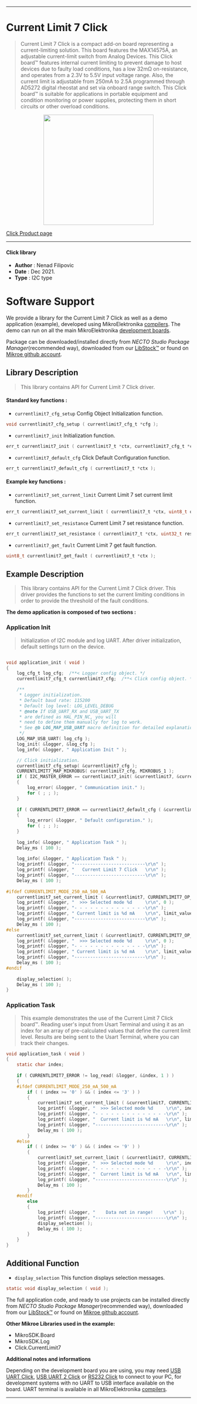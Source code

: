 
---
# Current Limit 7 Click

> Current Limit 7 Click is a compact add-on board representing a current-limiting solution. This board features the MAX14575A, an adjustable current-limit switch from Analog Devices. This Click board™ features internal current limiting to prevent damage to host devices due to faulty load conditions, has a low 32mΩ on-resistance, and operates from a 2.3V to 5.5V input voltage range. Also, the current limit is adjustable from 250mA to 2.5A programmed through AD5272 digital rheostat and set via onboard range switch. This Click board™ is suitable for applications in portable equipment and condition monitoring or power supplies, protecting them in short circuits or other overload conditions.

<p align="center">
  <img src="https://download.mikroe.com/images/click_for_ide/currentlimit7_click.png" height=300px>
</p>

[Click Product page](https://www.mikroe.com/current-limit-7-click)

---


#### Click library

- **Author**        : Nenad Filipovic
- **Date**          : Dec 2021.
- **Type**          : I2C type


# Software Support

We provide a library for the Current Limit 7 Click
as well as a demo application (example), developed using MikroElektronika
[compilers](https://www.mikroe.com/necto-studio).
The demo can run on all the main MikroElektronika [development boards](https://www.mikroe.com/development-boards).

Package can be downloaded/installed directly from *NECTO Studio Package Manager*(recommended way), downloaded from our [LibStock&trade;](https://libstock.mikroe.com) or found on [Mikroe github account](https://github.com/MikroElektronika/mikrosdk_click_v2/tree/master/clicks).

## Library Description

> This library contains API for Current Limit 7 Click driver.

#### Standard key functions :

- `currentlimit7_cfg_setup` Config Object Initialization function.
```c
void currentlimit7_cfg_setup ( currentlimit7_cfg_t *cfg );
```

- `currentlimit7_init` Initialization function.
```c
err_t currentlimit7_init ( currentlimit7_t *ctx, currentlimit7_cfg_t *cfg );
```

- `currentlimit7_default_cfg` Click Default Configuration function.
```c
err_t currentlimit7_default_cfg ( currentlimit7_t *ctx );
```

#### Example key functions :

- `currentlimit7_set_current_limit` Current Limit 7 set current limit function.
```c
err_t currentlimit7_set_current_limit ( currentlimit7_t *ctx, uint8_t op_mode, uint16_t current_limit_ma );
```

- `currentlimit7_set_resistance` Current Limit 7 set resistance function.
```c
err_t currentlimit7_set_resistance ( currentlimit7_t *ctx, uint32_t res_ohm );
```

- `currentlimit7_get_fault` Current Limit 7 get fault function.
```c
uint8_t currentlimit7_get_fault ( currentlimit7_t *ctx );
```

## Example Description

> This library contains API for the Current Limit 7 Click driver.
> This driver provides the functions to set the current limiting conditions 
> in order to provide the threshold of the fault conditions.

**The demo application is composed of two sections :**

### Application Init

> Initialization of I2C module and log UART.
> After driver initialization, default settings turn on the device.

```c

void application_init ( void ) 
{
    log_cfg_t log_cfg;  /**< Logger config object. */
    currentlimit7_cfg_t currentlimit7_cfg;  /**< Click config object. */

    /** 
     * Logger initialization.
     * Default baud rate: 115200
     * Default log level: LOG_LEVEL_DEBUG
     * @note If USB_UART_RX and USB_UART_TX 
     * are defined as HAL_PIN_NC, you will 
     * need to define them manually for log to work. 
     * See @b LOG_MAP_USB_UART macro definition for detailed explanation.
     */
    LOG_MAP_USB_UART( log_cfg );
    log_init( &logger, &log_cfg );
    log_info( &logger, " Application Init " );

    // Click initialization.
    currentlimit7_cfg_setup( &currentlimit7_cfg );
    CURRENTLIMIT7_MAP_MIKROBUS( currentlimit7_cfg, MIKROBUS_1 );
    if ( I2C_MASTER_ERROR == currentlimit7_init( &currentlimit7, &currentlimit7_cfg ) ) 
    {
        log_error( &logger, " Communication init." );
        for ( ; ; );
    }
    
    if ( CURRENTLIMIT7_ERROR == currentlimit7_default_cfg ( &currentlimit7 ) )
    {
        log_error( &logger, " Default configuration." );
        for ( ; ; );
    }
    
    log_info( &logger, " Application Task " );
    Delay_ms ( 100 );
    
    log_info( &logger, " Application Task " );
    log_printf( &logger, "---------------------------\r\n" );
    log_printf( &logger, "   Current Limit 7 Click   \r\n" );
    log_printf( &logger, "---------------------------\r\n" );
    Delay_ms ( 100 );
    
#ifdef CURRENTLIMIT_MODE_250_mA_500_mA
    currentlimit7_set_current_limit ( &currentlimit7, CURRENTLIMIT7_OP_MODE_250_mA_500_mA, limit_value_op[ 10 ] );
    log_printf( &logger, "  >>> Selected mode %d     \r\n", 0 );
    log_printf( &logger, "- - - - - - - - - - - - - -\r\n" );
    log_printf( &logger, " Current limit is %d mA    \r\n", limit_value_op[ 10 ] );
    log_printf( &logger, "---------------------------\r\n" );
    Delay_ms ( 100 );
#else
    currentlimit7_set_current_limit ( &currentlimit7, CURRENTLIMIT7_OP_MODE_500_mA_2500_mA, limit_value_op[ 0 ] );
    log_printf( &logger, "  >>> Selected mode %d     \r\n", 0 );
    log_printf( &logger, "- - - - - - - - - - - - - -\r\n" );
    log_printf( &logger, " Current limit is %d mA    \r\n", limit_value_op[ 0 ] );
    log_printf( &logger, "---------------------------\r\n" );
    Delay_ms ( 100 );
#endif
    
    display_selection( );
    Delay_ms ( 100 );
}

```

### Application Task

> This example demonstrates the use of the Current Limit 7 Click board™.
> Reading user's input from Usart Terminal and using it as an index 
> for an array of pre-calculated values that define the current limit level.
> Results are being sent to the Usart Terminal, where you can track their changes.

```c
void application_task ( void ) 
{
    static char index;
    
    if ( CURRENTLIMIT7_ERROR != log_read( &logger, &index, 1 ) ) 
    {
    #ifdef CURRENTLIMIT_MODE_250_mA_500_mA
        if ( ( index >= '0' ) && ( index <= '3' ) )
        {
            currentlimit7_set_current_limit ( &currentlimit7, CURRENTLIMIT7_OP_MODE_250_mA_500_mA, limit_value_op[ index - 38 ] );
            log_printf( &logger, "  >>> Selected mode %d     \r\n", index - 48 );
            log_printf( &logger, "- - - - - - - - - - - - - -\r\n" );
            log_printf( &logger, "  Current limit is %d mA   \r\n", limit_value_op[ index - 38 ] );
            log_printf( &logger, "---------------------------\r\n" );
            Delay_ms ( 100 );
        }
    #else
        if ( ( index >= '0' ) && ( index <= '9' ) ) 
        {
            currentlimit7_set_current_limit ( &currentlimit7, CURRENTLIMIT7_OP_MODE_500_mA_2500_mA, limit_value_op[ index - 48 ] );
            log_printf( &logger, "  >>> Selected mode %d     \r\n", index - 48 );
            log_printf( &logger, "- - - - - - - - - - - - - -\r\n" );
            log_printf( &logger, "  Current limit is %d mA   \r\n", limit_value_op[ index - 48 ] );
            log_printf( &logger, "---------------------------\r\n" );
            Delay_ms ( 100 );
        }
    #endif
        else 
        { 
            log_printf( &logger, "    Data not in range!    \r\n" );
            log_printf( &logger, "---------------------------\r\n" );
            display_selection( );
            Delay_ms ( 100 );
        }
    }
}
```

## Additional Function

- `display_selection` This function displays selection messages.
```c
static void display_selection ( void );
```

The full application code, and ready to use projects can be installed directly from *NECTO Studio Package Manager*(recommended way), downloaded from our [LibStock&trade;](https://libstock.mikroe.com) or found on [Mikroe github account](https://github.com/MikroElektronika/mikrosdk_click_v2/tree/master/clicks).

**Other Mikroe Libraries used in the example:**

- MikroSDK.Board
- MikroSDK.Log
- Click.CurrentLimit7

**Additional notes and informations**

Depending on the development board you are using, you may need
[USB UART Click](https://www.mikroe.com/usb-uart-click),
[USB UART 2 Click](https://www.mikroe.com/usb-uart-2-click) or
[RS232 Click](https://www.mikroe.com/rs232-click) to connect to your PC, for
development systems with no UART to USB interface available on the board. UART
terminal is available in all MikroElektronika
[compilers](https://shop.mikroe.com/compilers).

---
